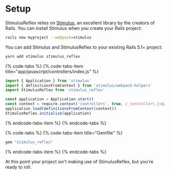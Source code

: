 # Setup

StimulusReflex relies on [Stimulus](https://stimulusjs.org/), an excellent library by the creators of Rails. You can install Stimulus when you create your Rails project:

```bash
rails new myproject --webpack=stimulus
```

You can add Stimulus and StimulusReflex to your existing Rails 5.1+ project:

```bash
yarn add stimulus stimulus_reflex
```

{% code-tabs %}
{% code-tabs-item title="app/javascript/controllers/index.js" %}
```javascript
import { Application } from 'stimulus'
import { definitionsFromContext } from 'stimulus/webpack-helpers'
import StimulusReflex from 'stimulus_reflex'

const application = Application.start()
const context = require.context('controllers', true, /_controller\.js$/)
application.load(definitionsFromContext(context))
StimulusReflex.initialize(application)
```
{% endcode-tabs-item %}
{% endcode-tabs %}

{% code-tabs %}
{% code-tabs-item title="Gemfile" %}
```ruby
gem "stimulus_reflex"
```
{% endcode-tabs-item %}
{% endcode-tabs %}

At this point your project isn't making use of StimulusReflex, but you're ready to roll.